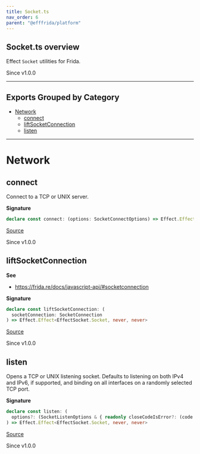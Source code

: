 ```yaml
---
title: Socket.ts
nav_order: 6
parent: "@efffrida/platform"
---
```


## Socket.ts overview

Effect `Socket` utilities for Frida.

Since v1.0.0

---

## Exports Grouped by Category

- [Network](#network)
  - [connect](#connect)
  - [liftSocketConnection](#liftsocketconnection)
  - [listen](#listen)

---

# Network

## connect

Connect to a TCP or UNIX server.

**Signature**

```ts
declare const connect: (options: SocketConnectOptions) => Effect.Effect<EffectSocket.Socket, never, never>
```

[Source](https://github.com/leonitousconforti/efffrida/packages/platform/blob/main/src/Socket.ts#L27)

Since v1.0.0

## liftSocketConnection

**See**

- https://frida.re/docs/javascript-api/#socketconnection

**Signature**

```ts
declare const liftSocketConnection: (
  socketConnection: SocketConnection
) => Effect.Effect<EffectSocket.Socket, never, never>
```

[Source](https://github.com/leonitousconforti/efffrida/packages/platform/blob/main/src/Socket.ts#L17)

Since v1.0.0

## listen

Opens a TCP or UNIX listening socket. Defaults to listening on both IPv4 and
IPv6, if supported, and binding on all interfaces on a randomly selected TCP
port.

**Signature**

```ts
declare const listen: (
  options?: (SocketListenOptions & { readonly closeCodeIsError?: (code: number) => boolean }) | undefined
) => Effect.Effect<EffectSocket.Socket, never, never>
```

[Source](https://github.com/leonitousconforti/efffrida/packages/platform/blob/main/src/Socket.ts#L38)

Since v1.0.0
